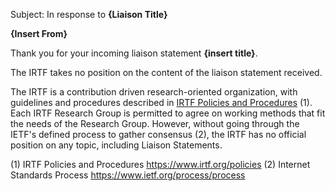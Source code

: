 Subject:  In response to **{Liaison Title}**

**{Insert From}**

Thank you for your incoming liaison statement **{insert title}**.  

The IRTF takes no position on the content of the liaison statement received.

The IRTF is a contribution driven research-oriented organization, with guidelines and procedures described in [IRTF Policies and Procedures](https://www.irtf.org/policies) (1).  Each IRTF Research Group is permitted to agree on working methods that fit the needs of the Research Group.  However, without going through the IETF's defined process to gather consensus (2), the IRTF has no official position on any topic, including Liaison Statements.

(1) IRTF Policies and Procedures https://www.irtf.org/policies
(2) Internet Standards Process https://www.ietf.org/process/process
